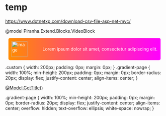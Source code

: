 # temp
https://www.dotnetxp.com/download-csv-file-asp-net-mvc/

@model Piranha.Extend.Blocks.VideoBlock
<link rel="stylesheet" href="https://fonts.googleapis.com/icon?family=Material+Icons">
<style>    
    #video_box {
        position: relative;
    }

const queryAdvInput = document.getElementById("queryAdv");
const archiveChbx = document.getElementById("archiveChbx");
const fullTextChbx = document.getElementById("fullTextChbx");

if (sessionStorage.getItem("query") != null) {
  queryAdvInput.value = sessionStorage.getItem("query");
}

if (sessionStorage.getItem("arcChbx") === "true") {
  archiveChbx.checked = true;
} else {
  archiveChbx.checked = false;
}

if (sessionStorage.getItem("fullChbx") === "true") {
  fullTextChbx.checked = true;
} else {
  fullTextChbx.checked = false;
}

document.getElementById("searchForm").addEventListener("submit", function (event) {
  const query = queryAdvInput.value;
  const arcChbx = archiveChbx.checked;
  const fullChbx = fullTextChbx.checked;

  sessionStorage.setItem("query", query);
  sessionStorage.setItem("arcChbx", arcChbx);
  sessionStorage.setItem("fullChbx", fullChbx);
});


	[HttpPost]
	[Route("/karera/anketa")]
	public async Task<IActionResult> Question(QuestionView model)
	{
		if(string.IsNullOrEmpty(model.Ability))
		{
			model.Ability = "-";
		}
		if (string.IsNullOrEmpty(model.TDom) & string.IsNullOrEmpty(model.TMob) & string.IsNullOrEmpty(model.TRab))
		{
			
			ModelState.AddModelError("TelErr", "Хотя бы один телефон должен быть заполнен");
		}
		if (ModelState.IsValid)
		{
			await _repository.AddItem(model.Trasnform());
			ViewBag.Message = "Соси";
			return Redirect("/karera/anketa");
		}
		return View(model);
	}

<div class="form__group field">
  <input type="input" class="form__field" placeholder="Name" name="name" id='name' required />
  <label for="name" class="form__label">Name</label>
</div>
<style>
$primary: #11998e;
$secondary: #38ef7d;
$white: #fff;
$gray: #9b9b9b;
.form__group {
  position: relative;
  padding: 15px 0 0;
  margin-top: 10px;
  width: 50%;
}

.form__field {
  font-family: inherit;
  width: 100%;
  border: 0;
  border-bottom: 2px solid $gray;
  outline: 0;
  font-size: 1.3rem;
  color: $white;
  padding: 7px 0;
  background: transparent;
  transition: border-color 0.2s;

  &::placeholder {
    color: transparent;
  }

  &:placeholder-shown ~ .form__label {
    font-size: 1.3rem;
    cursor: text;
    top: 20px;
  }
}

.form__label {
  position: absolute;
  top: 0;
  display: block;
  transition: 0.2s;
  font-size: 1rem;
  color: $gray;
}

.form__field:focus {
  ~ .form__label {
    position: absolute;
    top: 0;
    display: block;
</style>




<!DOCTYPE html>
<html lang="en">
<head>
    <meta charset="UTF-8">
    <meta http-equiv="X-UA-Compatible" content="IE=edge">
    <title>Gradient Text Block</title>
    <style>
        .container {
            display: flex;
            align-items: center;
            justify-content: space-between;
            padding: 10px;
            background-image: linear-gradient(to right, #ff8c00, #ff00ff);
            color: white;
            border-radius: 5px;
            margin: 10px;
        }
        img {
            width: 50px;
            height: 50px;
            margin-right: 10px;
        }
    </style>
</head>
<body>
    <div class="container">
        <img src="image.jpg" alt="Image">
        <p>Lorem ipsum dolor sit amet, consectetur adipiscing elit.</p>
    </div>
</body>
</html>


.custom { 
 width: 200px; 
 padding: 0px; 
 margin: 0px; 
} 
.gradient-page { 
 width: 100%; 
 min-height: 200px; 
 padding: 0px; 
 margin: 0px; 
 border-radius: 20px; 
 display: flex; 
 justify-content: center; 
 align-items: center; 
}
<div class="custom @(await Model.GetSection(Api))" style="border: none; background-color: transparent;"> 
  <div class="gradient-page"> 
   <div> 
    <a href="@WebApp.Url(Model.Body.Page.Slug)">@Model.GetTitle()</a> 
   </div> 
  </div> 
 </div> 

.gradient-page {
  width: 100%;
  min-height: 200px;
  padding: 0px;
  margin: 0px;
  border-radius: 20px;
  display: flex;
  justify-content: center;
  align-items: center;
  overflow: hidden;
  text-overflow: ellipsis;
  white-space: nowrap;
}
